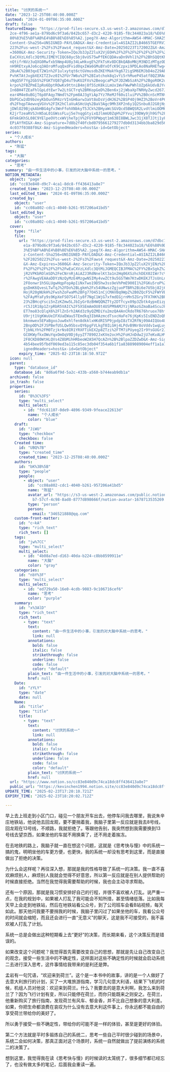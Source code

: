 ```yaml
---
title: "讨厌的系统一"
date: "2023-12-25T08:40:00.000Z"
lastmod: "2024-01-09T06:35:00.000Z"
draft: false
featuredImage: "https://prod-files-secure.s3.us-west-2.amazonaws.com/d7dbc101-8\
  2ce-4f96-ae1a-879bd6c9f3a6/842bc657-d3c2-4220-9185-f8c344023a18/%E6%80%9D%E8%\
  80%83%E5%BF%AB%E4%B8%8E%E6%85%A2.jpeg?X-Amz-Algorithm=AWS4-HMAC-SHA256&X-Amz-\
  Content-Sha256=UNSIGNED-PAYLOAD&X-Amz-Credential=ASIAZI2LB4665TGEFRVI%2F20250\
  223%2Fus-west-2%2Fs3%2Faws4_request&X-Amz-Date=20250223T172002Z&X-Amz-Expires\
  =3600&X-Amz-Security-Token=IQoJb3JpZ2luX2VjEOH%2F%2F%2F%2F%2F%2F%2F%2F%2F%2Fw\
  EaCXVzLXdlc3QtMiJIMEYCIQC68yc5bj8vUS75wPfEKCQDAvaDn9Vhl1%2F%2BhSQQtKhjvwIhAMB\
  nQtifrNVz3uQXG0Rwfxb5Nmp4U8y34LwHkvgE%2FkTsKv8DCBkQABoMNjM3NDIzMTgzODA1IgzB6d\
  nH9REtxyAJo6cq3AOroMfuqQxdFvid0qxIWa6GMuBYxOfcK9Czpxi9PDLAo8NaRHEfwg4GjkMd4v%\
  2BuAC%2B03qxET2W1n%2F1ulxytqt6ctGVmusdbZKEYMakYkg672igSM6EMJbD4oZ29Ab3wvfMJkm\
  PvhKTAtJxgbXEXITZ3vz0I%2FUr7W6u%2F%2BIatchok8q1vYi5rhMueP45atf8QZ3RAdW7VjmlCU\
  sNgQ5F7Yg2GbS%2FGKTVQ87gD4uT9uKU2FXs%2BeogcaP%2FJD2WbSzA%2F%2BgoROK2urCvKFxCD\
  krpo%2FBZPmEIpRo6DptROwKx9ttniB4mj8f5SzK8kiLmUx1WvFWwPWhlUZp6kUdvBJYcltDZbp5j\
  In6BH4TZEaFhlGpLdtEwr7w2LtGCTrq%2BRKopGeD%2Ben6xj2jWbaXpTNRHyZwcd267JxqBKJAoH\
  ear4M4e8uBGjT6p8FAqy7Nmdl%2Fpm8AJ3gYiAp7Yz7ReMJf60u1luiPV%2B0cnScMTNVmmERtjsa\
  DbPGCw2dD9bzeyKbOun5M4zrVInGH6arw3aVt8oDsVjdHJ62%2BSP4Oj9HZ3%2BoVr4P60hROFwzx\
  d%2FhqpTAewvqVGVv%2FIK2hClaVuASHcUq%2BaV3Agc9Mh3XP2n6y1Q2Snbu0J2G0jNybqHSibiO\
  jDWlO29BjqkAbHBG4gfv3WnFfohXNbkyT5JCk%2BHyaWcSGVQcd5BWQSR2LvdtlmiOOM6kBoruSnk\
  K2jrTzeaRVSJnN5aL01GWssFLuj5e7nqgGtyixQJlmmU0ZqH%2FYvuj39DWy9jh9Gf%2F5JqBxGc2\
  6FmkGKhSL08C9YElpeOVtcxWVjheTpjV%2FUYOPWpqt1m63BI8BWLJwc31jX8TJJtj1yFpvhE0o4Q\
  EPiAYfHI&X-Amz-Signature=7d8b2f40fcbd0795661279277db0d3134bb3ba829d56728af4b3\
  4c037f0388f0&X-Amz-SignedHeaders=host&x-id=GetObject"
series:
  - "个人成长"
authors:
  - "陈猛"
tags:
  - "大脑"
categories:
  - "思考"
summary: "由一件生活中的小事，引发的对大脑中系统一的思考。"
NOTION_METADATA:
  object: "page"
  id: "cc83e840-d9c7-4ca1-8dc8-ff436413a8e7"
  created_time: "2023-12-25T08:40:00.000Z"
  last_edited_time: "2024-01-09T06:35:00.000Z"
  created_by:
    object: "user"
    id: "cc08a802-cdc1-4040-b261-957206a41bd5"
  last_edited_by:
    object: "user"
    id: "cc08a802-cdc1-4040-b261-957206a41bd5"
  cover:
    type: "file"
    file:
      url: "https://prod-files-secure.s3.us-west-2.amazonaws.com/d7dbc101-82ce-4f96-a\
        e1a-879bd6c9f3a6/842bc657-d3c2-4220-9185-f8c344023a18/%E6%80%9D%E8%80%8\
        3%E5%BF%AB%E4%B8%8E%E6%85%A2.jpeg?X-Amz-Algorithm=AWS4-HMAC-SHA256&X-Am\
        z-Content-Sha256=UNSIGNED-PAYLOAD&X-Amz-Credential=ASIAZI2LB4665RDX3DOY\
        %2F20250223%2Fus-west-2%2Fs3%2Faws4_request&X-Amz-Date=20250223T171851Z\
        &X-Amz-Expires=3600&X-Amz-Security-Token=IQoJb3JpZ2luX2VjENz%2F%2F%2F%2\
        F%2F%2F%2F%2F%2F%2FwEaCXVzLXdlc3QtMiJGMEQCIBJFMAC%2FY%2BxSgkZ%2FsRsgBTe\
        jR2VPKbROlmSD%2FeCNrnRjAiAZJ3RdNnelKt3a1n2Hq06XSzhchDEX02IWr7c%2BHZqV4S\
        r%2FAwgVEAAaDDYzNzQyMzE4MzgwNSIMy4vwZCt9u5GSTWm7KtwDKEKJTJsUnLn%2BXcgu%\
        2FOonwr1h5GLUgwHqpFopApIiNxTwo19D5hw3ss9eVhPmE900I1%2FGKu5roP%2BLwlslcJ\
        gsDmK6QvesLTwTqJ%2FDo%2BLgkm%2Fx54UNwszZgjuoPTBR%2Bi6e7U5bj82j6PK91uPwT\
        HojR20gNUkH%2FwshZoFwaM%2BFg77O451nCjCMAVBq9WpZ%2B0ZQcF5%2FWYVBaA9mQqd1\
        %2FAyMYaFy9s9KpXeFSO7S4lly8f7NgC1WjG7xfmdEGjrnMn5ZGry7FX7HK%2BPcbKFu69G\
        23%2BHcqYsci5nZzKZmw5LJbIyGr0zBHWQQNZTty2DTfcyx09p3Zbtk4ypxEizp2oq6UUyQ\
        rC5J1R18p1ZrpRbR5VAIC%2F5XSEmAmOU8t4USPM9AMJYzjNRazGZmaBa4ScuJkvygxNmnT\
        ET7mo83cQlqX6%2FlZn5rh2AKd3z9yQZMDiYu2mzQA4AnCRdoTR676hruox78hf3Br1%2FL\
        U9rjt1VgKWuUeIFXUaEWau5TEmdkq3IbHAzmcdTsxcHaFe76jKpKs5IsENDZoQhh069Hvsm\
        bknmwex5EPaBgxoJuw0xhlfen8dkklxHKdRI5P9jpdpI8zTX2RfNj09A4IQUo4UK%2FNJh%\
        2BnpOD%2FJSPBefUSLQw95bsvQY6pgFVLkgT0ILGHj4LPdvB9Nr8oVddv1wqLuyuDvfFV70\
        TjbNLYh%2FM0TzjkrNs0IR1YRXFTikEX2p8ZTzi%2FTM7iPUyeg2Ir9YsGUGr2JfBsSIPR0\
        GCOKWyfkxOWuYqxOmOqV0Dj6yyZf78902JxKVe2ocH%2FoHJnDdw2jU7eKvALH%2BA2J0W%\
        2F8CKD80WtHLQVs4Z8bMihHRbeoW2A5H7QcAZn%2B%2BlpaZZDZwD&X-Amz-Signature=1\
        4b54bee95fbdf069ed3a115c85ec3db04f354a6b1f1a83889089004eff1a1a7&X-Amz-S\
        ignedHeaders=host&x-id=GetObject"
      expiry_time: "2025-02-23T18:18:50.972Z"
  icon: null
  parent:
    type: "database_id"
    database_id: "8d6a6f9d-5a2c-433b-a560-b744eab9db1a"
  archived: false
  in_trash: false
  properties:
    series:
      id: "B%3C%3FS"
      type: "multi_select"
      multi_select:
        - id: "fdc61107-0de9-4896-9349-9feace22613d"
          name: "个人成长"
          color: "blue"
    draft:
      id: "JiWU"
      type: "checkbox"
      checkbox: false
    Created time:
      id: "UBQ%7B"
      type: "created_time"
      created_time: "2023-12-25T08:40:00.000Z"
    authors:
      id: "bK%3B%5B"
      type: "people"
      people:
        - object: "user"
          id: "cc08a802-cdc1-4040-b261-957206a41bd5"
          name: "陈猛"
          avatar_url: "https://s3-us-west-2.amazonaws.com/public.notion-static.com/775523\
            b7-57cf-4c98-8ad8-8777d898666f/notion-avatar-1678713535269.png"
          type: "person"
          person:
            email: "346521888@qq.com"
    custom-front-matter:
      id: "c~kA"
      type: "rich_text"
      rich_text: []
    tags:
      id: "jw%7CC"
      type: "multi_select"
      multi_select:
        - id: "4b08a7ed-d163-40da-b224-c8bb8599911e"
          name: "大脑"
          color: "gray"
    categories:
      id: "nbY%3F"
      type: "multi_select"
      multi_select:
        - id: "ed729a50-16e0-4cdb-9083-9c106716cef6"
          name: "思考"
          color: "purple"
    summary:
      id: "x%3AlD"
      type: "rich_text"
      rich_text:
        - type: "text"
          text:
            content: "由一件生活中的小事，引发的对大脑中系统一的思考。"
            link: null
          annotations:
            bold: false
            italic: false
            strikethrough: false
            underline: false
            code: false
            color: "default"
          plain_text: "由一件生活中的小事，引发的对大脑中系统一的思考。"
          href: null
    Date:
      id: "zYLY"
      type: "date"
      date: null
    Name:
      id: "title"
      type: "title"
      title:
        - type: "text"
          text:
            content: "讨厌的系统一"
            link: null
          annotations:
            bold: false
            italic: false
            strikethrough: false
            underline: false
            code: false
            color: "default"
          plain_text: "讨厌的系统一"
          href: null
  url: "https://www.notion.so/cc83e840d9c74ca18dc8ff436413a8e7"
  public_url: "https://kevinchen1994.notion.site/cc83e840d9c74ca18dc8ff436413a8e7"
UPDATE_TIME: "2025-02-23T17:20:10.721Z"
EXPIRY_TIME: "2025-02-23T18:20:02.712Z"

---
```

<link rel="stylesheet" href="https://cdn.jsdelivr.net/npm/katex@0.16.2/dist/katex.min.css" integrity="sha384-bYdxxUwYipFNohQlHt0bjN/LCpueqWz13HufFEV1SUatKs1cm4L6fFgCi1jT643X" crossorigin="anonymous">


早上去上班走到小区门口，碰见一个朋友开车出去，他停车问我去哪里，我说朱辛庄地铁站，他说他去回龙观，要不要捎着我，我脑子里第一反应就是我去8号线，回龙观在13号线，不顺路，我就拒绝了。等跟他告别，我突然想到我需要换到13号线去望京西，如果坐他的车就不用换乘了，还不用走着挨冻。


在去地铁的路上，我脑子就一直在想这个问题，这就是《思考快与慢》中的系统一搞的鬼，明明坐他的车更方便，也更快，我的系统一却没有思考到这里，而是直接做出了拒绝的决策。


为什么会这样呢？再往深入想，那就是我的性格导致了系统一的决策。我一直不喜欢麻烦别人，麻烦别人我就会觉得不好意思，所以第一反应就是在别人提供帮助的时候直接拒绝。当然在我觉得我需要帮助的时候，我也会主动寻求帮助。


还有一个原因，那就是我习惯安排好自己的行程，并很不喜欢被人打乱。说严重一点，在我的规划中，如果被人打乱了我可能会不知所措，甚至情绪低落。比如我每天早上会走到地铁站，然后在地铁站看公众号，到了公司班车会看B站视频，每天如此。那天他问我要不要捎我的时候，我脑子里闪过了如果坐他的车，我看公众号的时间就会缩短，而且还会进行一直“无意义”的聊天，这是我不可接受的，我不喜欢被人打乱了计划。


系统一总是会做出这种短期看上去“更好”的决策，而长期来看，这个决策反而是错误的。


如果改变这个问题呢？我觉得首先需要改变自己的思想，那就是先让自己改变自己的观念，接受一些生活中的不确定性，这样面对这些不确定性的时候就会启动系统二去进行深入思考，这件事情给我带来的是利还是弊。


孟岩有一句咒语，“欢迎来到荷兰”。这个是一本书中的故事，讲的是一个人做好了去意大利旅行的计划，买了一大堆旅游指南，学习几句意大利语，结果下飞机的时候，机组人员对他说：欢迎来到荷兰。什么？我要去的是意大利啊，我怎么来到荷兰了？因为飞行计划有变，所以只能停在荷兰，而你只能既来之则安之。在荷兰，他重新购买了旅行指南，发现荷兰有风车、郁金香，并不比自己想象的意大利差。如果，你把生命都浪费在哀叹为什么没有去意大利这件事上，你永远都不能自由的享受荷兰带给你的美好了。


所以勇于接受一些不确定性，带给你的可能不是一样的体验，甚至是更好的体验。


第二个方法就是平时多锻炼自己的系统二，思考一些自己平时很少碰到的场景中，系统二会如何决策，那真正面对这个场景时，系统一自然就做出了提前演练的系统二的决策了。


想到这里，我觉得我在读《思考快与慢》的时候读的太笼统了，很多细节都已经忘了，也没有做太多的笔记，后面我会重读一遍。


